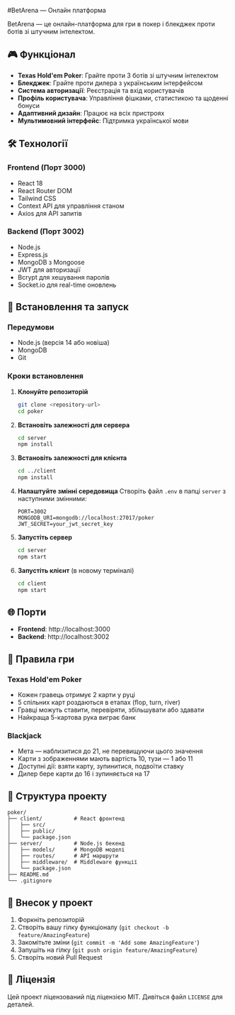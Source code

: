 #BetArena — Онлайн платформа

BetArena — це онлайн-платформа для гри в покер і блекджек проти ботів зі штучним інтелектом.

## 🎮 Функціонал

- **Texas Hold'em Poker**: Грайте проти 3 ботів зі штучним інтелектом
- **Блекджек**: Грайте проти дилера з українським інтерфейсом
- **Система авторизації**: Реєстрація та вхід користувачів
- **Профіль користувача**: Управління фішками, статистикою та щоденні бонуси
- **Адаптивний дизайн**: Працює на всіх пристроях
- **Мультимовний інтерфейс**: Підтримка української мови

## 🛠 Технології

### Frontend (Порт 3000)
- React 18
- React Router DOM
- Tailwind CSS
- Context API для управління станом
- Axios для API запитів

### Backend (Порт 3002)
- Node.js
- Express.js
- MongoDB з Mongoose
- JWT для авторизації
- Bcrypt для хешування паролів
- Socket.io для real-time оновлень

## 🚀 Встановлення та запуск

### Передумови
- Node.js (версія 14 або новіша)
- MongoDB
- Git

### Кроки встановлення

1. **Клонуйте репозиторій**
   ```bash
   git clone <repository-url>
   cd poker
   ```

2. **Встановіть залежності для сервера**
   ```bash
   cd server
   npm install
   ```

3. **Встановіть залежності для клієнта**
   ```bash
   cd ../client
   npm install
   ```

4. **Налаштуйте змінні середовища**
   Створіть файл `.env` в папці `server` з наступними змінними:
   ```env
   PORT=3002
   MONGODB_URI=mongodb://localhost:27017/poker
   JWT_SECRET=your_jwt_secret_key
   ```

5. **Запустіть сервер**
   ```bash
   cd server
   npm start
   ```

6. **Запустіть клієнт** (в новому терміналі)
   ```bash
   cd client
   npm start
   ```

## 🌐 Порти

- **Frontend**: http://localhost:3000
- **Backend**: http://localhost:3002

## 🎯 Правила гри

### Texas Hold'em Poker
- Кожен гравець отримує 2 карти у руці
- 5 спільних карт роздаються в етапах (flop, turn, river)
- Гравці можуть ставити, перевіряти, збільшувати або здавати
- Найкраща 5-картова рука виграє банк

### Blackjack
- Мета — наблизитися до 21, не перевищуючи цього значення
- Карти з зображеннями мають вартість 10, тузи — 1 або 11
- Доступні дії: взяти карту, зупинитися, подвоїти ставку
- Дилер бере карти до 16 і зупиняється на 17

## 📁 Структура проекту

```
poker/
├── client/          # React фронтенд
│   ├── src/
│   ├── public/
│   └── package.json
├── server/          # Node.js бекенд
│   ├── models/      # MongoDB моделі
│   ├── routes/      # API маршрути
│   ├── middleware/  # Middleware функції
│   └── package.json
├── README.md
└── .gitignore
```

## 🤝 Внесок у проект

1. Форкніть репозиторій
2. Створіть вашу гілку функціоналу (`git checkout -b feature/AmazingFeature`)
3. Закомітьте зміни (`git commit -m 'Add some AmazingFeature'`)
4. Запушіть на гілку (`git push origin feature/AmazingFeature`)
5. Створіть новий Pull Request

## 📄 Ліцензія

Цей проект ліцензований під ліцензією MIT. Дивіться файл `LICENSE` для деталей. 